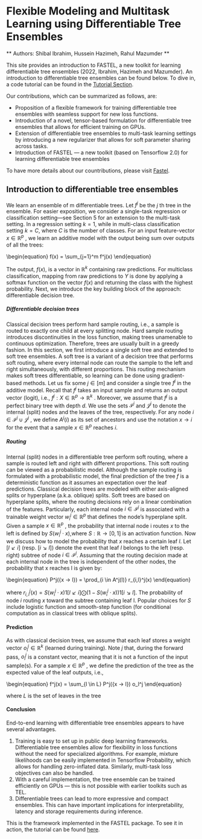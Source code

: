 # Flexible Modeling and Multitask Learning using Differentiable Tree Ensembles
** Authors: Shibal Ibrahim, Hussein Hazimeh, Rahul Mazumder **

This site provides an introduction to FASTEL, a new toolkit for learning differentiable tree ensembles (2022, Ibrahim, Hazimeh and Mazumder). An introduction to differentiable tree ensembles can be found below. To dive in, a code tutorial can be found in the [Tutorial Section](tutorial.md). 

Our contributions, which can be summarized as follows, are:

   - Proposition of a flexible framework for training differentiable tree ensembles with seamless support for new loss functions.
   - Introduction of a novel, tensor-based formulation for differentiable tree ensembles that allows for efficient training on GPUs.
   - Extension of differentiable tree ensembles to multi-task learning settings by introducing a new regularizer that allows for soft parameter sharing across tasks.
   - Introduction of FASTEL — a new toolkit (based on Tensorflow 2.0) for learning differentiable tree ensembles

To have more details about our countributions, please visit [Fastel](fastel.md). 

## Introduction to differentiable tree ensembles

We learn an ensemble of m differentiable trees. Let  $f^j$ be the $j$ th tree in the ensemble. For easier exposition, we consider a single-task regression or classification setting—see Section 5 for an extension to the multi-task setting. In a regression setting $k=1$, while in multi-class classification setting $k = C$, where $C$ is the number of classes. For an input feature-vector $x \in \mathbb{R}^p$ , we learn an additive model with the output being sum over outputs of all the trees:

\begin{equation}
f(x) = \sum_{j=1}^m f^j(x)
\end{equation}

The output, $f(x)$, is a vector in $\mathbb{R}^k$ containing raw predictions. For multiclass classification, mapping from raw predictions to $Y$ is done by applying a softmax function on the vector $f (x )$ and returning the class with the highest probability. Next, we introduce the key building block of the approach: differentiable decision tree.

##### Differentiable decision trees
Classical decision trees perform hard sample routing, i.e., a sample is routed to exactly one child at every splitting node. Hard sample routing introduces discontinuities in the loss function, making trees unamenable to continuous optimization. Therefore, trees are usually built in a greedy fashion. In this section, we first introduce a single soft tree and extended to soft tree ensembles. A soft tree is a variant of a decision tree that performs soft routing, where every internal node can route the sample to the left and right simultaneously, with different proportions. This routing mechanism makes soft trees differentiable, so learning can be done using gradient-based methods.
Let us fix some $j \in [m]$ and consider a single tree $f^j$ in the additive model. Recall that $f^j$ takes an input sample and returns an output vector (logit), i.e., $f^j : X ∈ \mathbb{R}^p → \mathbb{R}^k$ . Moreover, we assume that $f^j$ is a perfect binary tree with depth $d$. We use the sets $\mathcal{I}^j$ and $\mathcal{J}^j$ to denote the internal (split) nodes and the leaves of the tree, respectively. For any node  $i \in \mathcal{I}^j \cup \mathcal{J}^j$ , we define $A^j(i)$ as its set of ancestors and use the notation $x → i$ for the event that a sample $x \in \mathbb{R}^p$ reaches $i$.

##### Routing
Internal (split) nodes in a differentiable tree perform soft routing, where a sample is routed left and right with different proportions. This soft routing can be viewed as a probabilistic model. Although the sample routing is formulated with a probabilistic model, the final prediction of the tree $f$ is a deterministic function as it assumes an expectation over the leaf predictions. Classical decision trees are modeled with either axis-aligned splits
or hyperplane (a.k.a. oblique) splits. Soft trees are based on hyperplane splits, where the routing decisions rely on a linear combination of the features. Particularly, each internal node $i \in \mathcal{I}^j$ is associated with a trainable weight vector $w_i^j \in \mathbb{R}^p$ that defines the node’s hyperplane split. Given a sample $x \in \mathbb{R}^p$ , the probability that internal node i routes $x$ to the left is defined by $S(w_i^j ·x)$,where $S : \mathbb{R} → [0, 1]$ is an activation function. Now we discuss how to model the probability that $x$ reaches a certain leaf $l$. Let $[l \swarrow i]$ (resp. $[i \searrow l]$) denote the event that leaf $l$ belongs to the left (resp. right) subtree of node $i \in \mathcal{I}^j$. Assuming that the routing decision made at each internal node in the tree is independent of the other nodes, the probability that x reaches l is given by:

\begin{equation}
P^j(\{x → l\}) = \prod_{i \in A^j(l)} r_{i,l}^j(x)
\end{equation}

where $r_{i,l}^j(x) = S(w_i^j ·x)1[l \swarrow i]\bigodot(1 − S(w_i^j ·x))1[i \searrow l]$. The probability of node $i$ routing $x$ toward the subtree containing leaf l.
Popular choices for $S$ include logistic function and smooth-step function (for conditional computation as in classical trees with oblique splits). 

#### Prediction
As with classical decision trees, we assume that each leaf stores a weight vector $o_l^j \in \mathbb{R}^k$ (learned during training). Note $j$ that, during the forward pass, $o_l^j$ is a constant vector, meaning that it is not a function of the input sample(s). For a sample $x \in \mathbb{R}^p$ , we define the prediction of the tree as the expected value of the leaf outputs, i.e.,

\begin{equation}
f^j(x) = \sum_{l \in L} P^j(\{x → l\}) o_l^j
\end{equation}

where $L$ is the set of leaves in the tree

#### Conclusion
End-to-end learning with differentiable tree ensembles appears to have several advantages. 

 1. Training is easy to set up in public deep learning frameworks. Differentiable tree ensembles allow for flexibility in loss functions without the need for specialized algorithms. For example, mixture likelihoods can be easily implemented in Tensorflow Probability, which allows for handling zero-inflated data. Similarly, multi-task loss objectives can also be handled. 
 2. With a careful implementation, the tree ensemble can be trained efficiently on GPUs — this is not possible with earlier toolkits such as TEL.
 3. Differentiable trees can lead to more expressive and compact ensembles. This can have important implications for interpretability, latency and storage requirements during inference.

This is the framework implemented in the FASTEL package. To see it in action, the tutorial can be found [here](tutorial.md). 